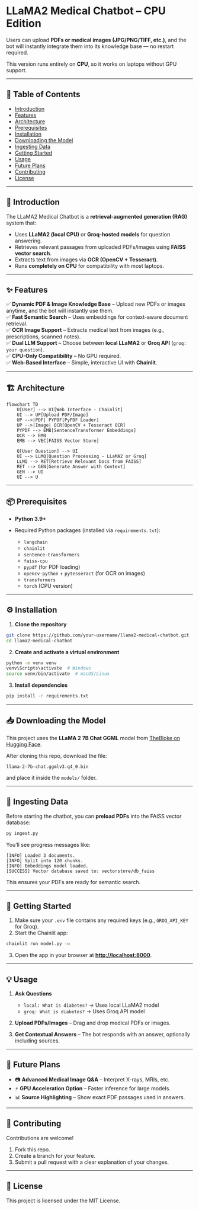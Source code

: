 # LLaMA2 Medical Chatbot – CPU Edition

Users can upload **PDFs or medical images (JPG/PNG/TIFF, etc.)**, and the bot will instantly integrate them into its knowledge base — no restart required.

This version runs entirely on **CPU**, so it works on laptops without GPU support.

---

## 📑 Table of Contents

* [Introduction](#introduction)
* [Features](#features)
* [Architecture](#architecture)
* [Prerequisites](#prerequisites)
* [Installation](#installation)
* [Downloading the Model](#downloading-the-model)
* [Ingesting Data](#ingesting-data)
* [Getting Started](#getting-started)
* [Usage](#usage)
* [Future Plans](#future-plans)
* [Contributing](#contributing)
* [License](#license)

---

## 📌 Introduction

The LLaMA2 Medical Chatbot is a **retrieval-augmented generation (RAG)** system that:

* Uses **LLaMA2 (local CPU)** or **Groq-hosted models** for question answering.
* Retrieves relevant passages from uploaded PDFs/images using **FAISS vector search**.
* Extracts text from images via **OCR (OpenCV + Tesseract)**.
* Runs **completely on CPU** for compatibility with most laptops.

---

## ✨ Features

✅ **Dynamic PDF & Image Knowledge Base** – Upload new PDFs or images anytime, and the bot will instantly use them.  
✅ **Fast Semantic Search** – Uses embeddings for context-aware document retrieval.  
✅ **OCR Image Support** – Extracts medical text from images (e.g., prescriptions, scanned notes).  
✅ **Dual LLM Support** – Choose between **local LLaMA2** or **Groq API** (`groq: your question`).  
✅ **CPU-Only Compatibility** – No GPU required.  
✅ **Web-Based Interface** – Simple, interactive UI with **Chainlit**.

---

## 🏗 Architecture

```mermaid
flowchart TD
    U[User] --> UI[Web Interface - Chainlit]
    UI --> UP[Upload PDF/Image]
    UP -->|PDF| PYPDF[PyPDF Loader]
    UP -->|Image| OCR[OpenCV + Tesseract OCR]
    PYPDF --> EMB[SentenceTransformer Embeddings]
    OCR --> EMB
    EMB --> VEC[FAISS Vector Store]

    Q[User Question] --> UI
    UI --> LLMQ[Question Processing - LLaMA2 or Groq]
    LLMQ --> RET[Retrieve Relevant Docs from FAISS]
    RET --> GEN[Generate Answer with Context]
    GEN --> UI
    UI --> U
````

---

## 📦 Prerequisites

* **Python 3.9+**
* Required Python packages (installed via `requirements.txt`):

  * `langchain`
  * `chainlit`
  * `sentence-transformers`
  * `faiss-cpu`
  * `pypdf` (for PDF loading)
  * `opencv-python` + `pytesseract` (for OCR on images)
  * `transformers`
  * `torch` (CPU version)

---

## ⚙️ Installation

1. **Clone the repository**

```bash
git clone https://github.com/your-username/llama2-medical-chatbot.git
cd llama2-medical-chatbot
```

2. **Create and activate a virtual environment**

```bash
python -m venv venv
venv\Scripts\activate  # Windows
source venv/bin/activate  # macOS/Linux
```

3. **Install dependencies**

```bash
pip install -r requirements.txt
```

---

## 📥 Downloading the Model

This project uses the **LLaMA 2 7B Chat GGML** model from [TheBloke on Hugging Face](https://huggingface.co/TheBloke/Llama-2-7B-Chat-GGML).

After cloning this repo, download the file:

```
llama-2-7b-chat.ggmlv3.q4_0.bin
```

and place it inside the `models/` folder.

---

## 📂 Ingesting Data

Before starting the chatbot, you can **preload PDFs** into the FAISS vector database:

```bash
py ingest.py
```

You’ll see progress messages like:

```
[INFO] Loaded 3 documents.
[INFO] Split into 120 chunks.
[INFO] Embeddings model loaded.
[SUCCESS] Vector database saved to: vectorstore/db_faiss
```

This ensures your PDFs are ready for semantic search.

---

## 🚀 Getting Started

1. Make sure your `.env` file contains any required keys (e.g., `GROQ_API_KEY` for Groq).
2. Start the Chainlit app:

```bash
chainlit run model.py -w
```

3. Open the app in your browser at **[http://localhost:8000](http://localhost:8000)**.

---

## 💡 Usage

1. **Ask Questions**

   * `local: What is diabetes?` → Uses local LLaMA2 model
   * `groq: What is diabetes?` → Uses Groq API model

2. **Upload PDFs/Images** – Drag and drop medical PDFs or images.

3. **Get Contextual Answers** – The bot responds with an answer, optionally including sources.

---

## 🔮 Future Plans

* 📷 **Advanced Medical Image Q\&A** – Interpret X-rays, MRIs, etc.
* ⚡ **GPU Acceleration Option** – Faster inference for large models.
* 📊 **Source Highlighting** – Show exact PDF passages used in answers.

---

## 🤝 Contributing

Contributions are welcome!

1. Fork this repo.
2. Create a branch for your feature.
3. Submit a pull request with a clear explanation of your changes.

---

## 📜 License

This project is licensed under the MIT License.
